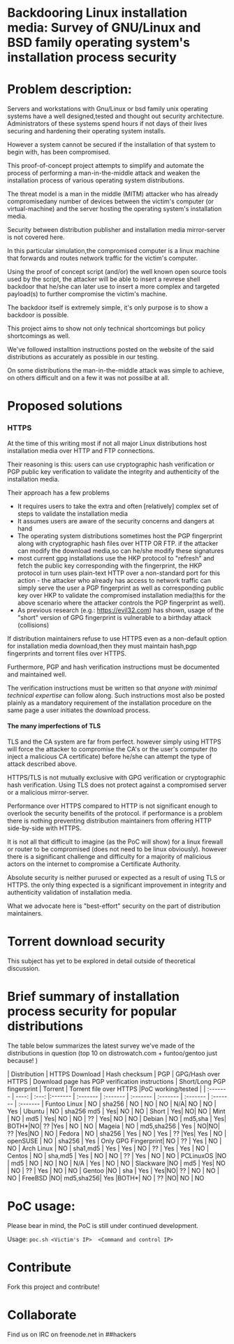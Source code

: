 # Backdooring Linux installation media: Survey of GNU/Linux and BSD family operating system's installation process security

# Problem description:

   Servers and workstations with Gnu/Linux or bsd family unix operating systems have a well designed,tested and thought out security architecture.
   Administrators of these systems spend hours if not days of their lives securing and hardening their operating system installs.

   However a system cannot be secured if the installation of that system to begin with, has been compromised.
   
   This proof-of-concept project attempts to simplify and automate the process of performing a man-in-the-middle
   attack and weaken the installation process of various operating system distributions.
   
   The threat model is a man in the middle (MITM) attacker who has already compromisedany number of devices between 
   the victim's computer (or virtual-machine) and the server hosting the operating system's installation media.
   
   Security between distribution publisher and installation media mirror-server is not covered here.

   In this particular simulation,the compromised computer is a linux machine that forwards and routes network traffic for the victim's computer.

   Using the proof of concept script (and/or) the well known open source tools used by the script, the attacker will be able to insert a revrese shell
   backdoor that he/she can later use to insert a more complex and targeted payload(s) to further compromise the victim's machine.
   
   The backdoor itself is extremely simple, it's only purpose is to show a backdoor is possible. 
   
   This project aims to show not only technical shortcomings but policy shortcomings as well. 
   
   We've followed installtion instructions posted on the website of the said distributions as accurately as possible in our testing.
   
   On some distributions the man-in-the-middle attack was simple to achieve, on others difficult and on a few it was not possilbe at all.
   
# Proposed solutions
### HTTPS 

   At the time of this writing most if not all major Linux distributions host installation media over HTTP and FTP connections.

   Their reasoning is this:
   users can use cryptographic hash verification or PGP public key verification to validate the integrity and authenticity of the installation
   media.

   Their approach has a few problems
   + It requires users to take the extra and often [relatively] complex set of steps to validate the installation media
   + It assumes users are aware of the security concerns and dangers at hand
   + The operating system distributions sometimes host the PGP fingerprint along with cryptographic hash files over HTTP OR FTP.
       if the attacker can modify the download media,so can he/she modify these signatures
   + most current gpg installations use the HKP protocol to "refresh" and fetch the public key corresponding with the fingerprint,
       the HKP protocol in turn uses plain-text HTTP over a non-standard port for this action - the attacker who already has access
       to network traffic can simply serve the user a PGP fingerprint as well as corresponding public key over HKP to validate
       the compromised installation media(this for the above scenario where the attacker controls the PGP fingerprint as well).
   + As previous research (e.g.: https://evil32.com) has shown, usage of the "short" version of GPG fingerprint is vulnerable to a birthday attack (collisions)
   
   If distribution maintainers refuse to use HTTPS even as a non-default option for installation media download,then they must maintain hash,pgp fingerprints and torrent files
   over HTTPS.
   
   Furthermore, PGP and hash verification instructions must be documented and maintained well. 
   
   The verification instructions must be written so that *anyone with minimal technical expertise* can follow along.
   Such instructions most also be posted plainly as a mandatory requirement of the installation procedure on the same page a user initiates the download process.
   
   
#### The many imperfections of TLS

   TLS and the CA system are far from perfect. however simply using HTTPS will force the attacker to compromise the CA's or the user's computer
   (to inject a malicious CA  certificate) before he/she can attempt the type of attack described above.

   HTTPS/TLS is not mutually exclusive with GPG verification or cryptographic hash verification.
   Using TLS does not protect against a compromised server or a malicious mirror-server.

   Performance over HTTPS  compared to HTTP is not significant enough to overlook the security beneifits of the protocol.
   if performance is a problem there is nothing preventing distribution maintainers from offering HTTP side-by-side with HTTPS.

   It is not all that difficult to imagine (as the PoC will show) for a linux firewall or router to be compromised (does not need to be linux obviously).
   however there is a significant challenge and difficulty for a majority of malicious actors on the internet to compromise a Certificate Authority.
   
   Absolute security is neither purused or expected as a result of using TLS or HTTPS. the only thing expected is a significant improvement in integrity
   and authenticity validation  of installation media.
   
   What we advocate here is "best-effort" security on the part of distribution maintainers. 
# Torrent download security

This subject has yet to be explored in detail outside of theoretical discussion.

# Brief summary of installation process security for popular distributions

   The table below summarizes the latest survey we've made of the distributions in question (top 10 on distrowatch.com + funtoo/gentoo just because!  )
 
|    Distribution     |   HTTPS Download   |   Hash checksum   |   PGP   |  GPG/Hash over HTTPS   |   Download page has PGP verification instructions   |  Short/Long PGP fingerprint   |   Torrent   | Torrent file over HTTPS   |PoC working/tested | 
| :-------         |          ----: | :---:         |:-------   |   :-------       |   :-------                                  |  :-------   | :-------   |     :-------        |       :------- |       :------- 
| Funtoo Linux | NO |  sha256    | NO | NO | NO | N/A| NO | NO | Yes
| Ubuntu        | NO | sha256 md5 | Yes| NO | NO | Short | Yes| NO| NO
| Mint         | NO | md5        | Yes| NO | NO | ?? | Yes| NO | NO
| Debian       | NO | md5,sha    | Yes| BOTH*|NO| ?? |Yes | NO | NO
| Mageia       | NO | md5,sha256 | Yes | NO|NO| ?? |Yes|NO | NO
| Fedora       | NO | sha256     | Yes | NO | Yes | ?? |Yes| Yes | NO
| openSUSE     | NO | sha256     | Yes | Only GPG Fingerprint| NO | ?? | Yes | NO | NO
| Arch Linux   | NO | sha1,md5 | Yes | Yes | NO | ?? | Yes | Yes | NO
| Centos      | NO | sha,md5 | Yes | NO | NO | ?? | Yes | NO | NO
| PCLinuxOS   |NO | md5      | NO | NO | NO | N/A | Yes | NO | NO
| Slackware   |NO | md5      | Yes| NO | NO | ?? | Yes | NO | NO
| Gentoo      |NO | sha      | Yes | Yes|NO| ?? | NO | NO | NO
| FreeBSD     |NO| md5,sha256| Yes |BOTH*| NO | ?? |NO| NO | NO

# PoC usage:

Please bear in mind, the PoC is still under continued development.

Usage: `poc.sh <Victim's IP>  <Command and control IP>`

# Contribute

Fork this project and contribute!

# Collaborate

Find us on IRC on freenode.net in ##hackers


